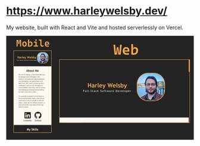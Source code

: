 # https://www.harleywelsby.dev/

My website, built with React and Vite and hosted serverlessly on Vercel.

![Demo](src/assets/ReadMeDemo.jpg 'WebsiteDemo')
